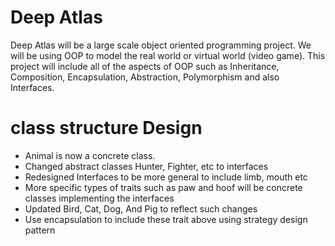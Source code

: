 <h1>Deep Atlas</h1>

Deep Atlas will be a large scale object oriented programming project. 
We will be using OOP to model the real world or virtual world (video game).
This project will include all of the aspects of OOP such as Inheritance, 
Composition, Encapsulation, Abstraction, Polymorphism and also Interfaces. 

<h1>class structure Design</h1>
<ul>
    <li>Animal is now a concrete class.</li>
    <li>Changed abstract classes Hunter, Fighter, etc to interfaces</li>
    <li>Redesigned Interfaces to be more general to include limb, mouth etc</li>
    <li>More specific types of traits such as paw and hoof will be concrete classes implementing the interfaces</li>
    <li>Updated Bird, Cat, Dog, And Pig to reflect such changes</li>
    <li>Use encapsulation to include these trait above using strategy design pattern</li>
</ul>


